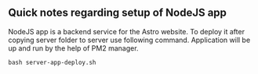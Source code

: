 ## Quick notes regarding setup of NodeJS app

NodeJS app is a backend service for the Astro website. To deploy it after copying server folder to server use following command.
Application will be up and run by the help of PM2 manager.

```
bash server-app-deploy.sh
```
